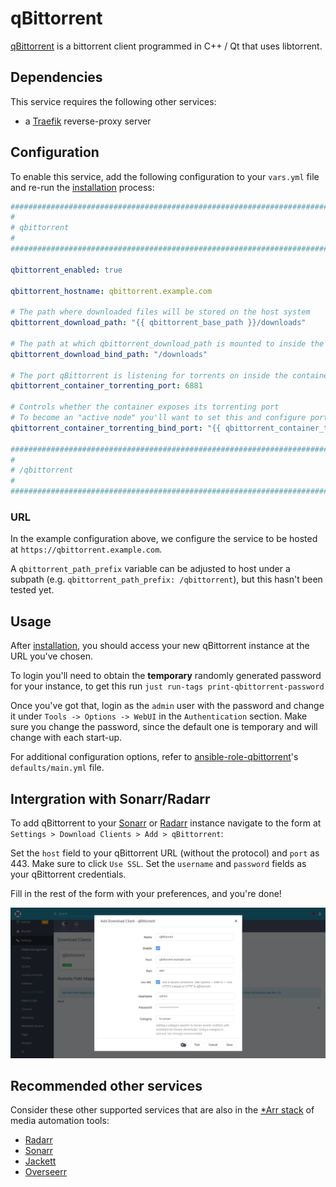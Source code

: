 # qBittorrent

[qBittorrent](https://www.qbittorrent.org/) is a bittorrent client programmed in C++ / Qt that uses libtorrent.

## Dependencies

This service requires the following other services:

- a [Traefik](traefik.md) reverse-proxy server

## Configuration

To enable this service, add the following configuration to your `vars.yml` file and re-run the [installation](../installing.md) process:

```yaml
########################################################################
#                                                                      #
# qbittorrent                                                          #
#                                                                      #
########################################################################

qbittorrent_enabled: true

qbittorrent_hostname: qbittorrent.example.com

# The path where downloaded files will be stored on the host system
qbittorrent_download_path: "{{ qbittorrent_base_path }}/downloads"

# The path at which qbittorrent_download_path is mounted to inside the container
qbittorrent_download_bind_path: "/downloads"

# The port qBittorrent is listening for torrents on inside the container
qbittorrent_container_torrenting_port: 6881

# Controls whether the container exposes its torrenting port
# To become an "active node" you'll want to set this and configure port-forwarding in your router
qbittorrent_container_torrenting_bind_port: "{{ qbittorrent_container_torrenting_port }}"

########################################################################
#                                                                      #
# /qbittorrent                                                         #
#                                                                      #
########################################################################
```

### URL

In the example configuration above, we configure the service to be hosted at `https://qbittorrent.example.com`.

A `qbittorrent_path_prefix` variable can be adjusted to host under a subpath (e.g. `qbittorrent_path_prefix: /qbittorrent`), but this hasn't been tested yet.

## Usage

After [installation](../installing.md), you should access your new qBittorrent instance at the URL you've chosen.

To login you'll need to obtain the **temporary** randomly generated password for your instance, to get this run `just run-tags print-qbittorrent-password`

Once you've got that, login as the `admin` user with the password and change it under `Tools -> Options -> WebUI` in the `Authentication` section. Make sure you change the password, since the default one is temporary and will change with each start-up.

For additional configuration options, refer to [ansible-role-qbittorrent](https://github.com/spatterIight/ansible-role-qbittorrent)'s `defaults/main.yml` file.

## Intergration with Sonarr/Radarr

To add qBittorrent to your [Sonarr](sonarr.md) or [Radarr](radarr.md) instance navigate to the form at `Settings > Download Clients > Add > qBittorrent`:

Set the `host` field to your qBittorrent URL (without the protocol) and `port` as 443. Make sure to click `Use SSL`. Set the `username` and `password` fields as your qBittorrent credentials. 

Fill in the rest of the form with your preferences, and you're done!

![Sonarr Add Download Client](../assets/sonarr-add-download-client.png)

## Recommended other services

Consider these other supported services that are also in the [*Arr stack](https://wiki.servarr.com/) of media automation tools:

- [Radarr](radarr.md)
- [Sonarr](sonarr.md)
- [Jackett](jackett.md)
- [Overseerr](overseerr.md)
